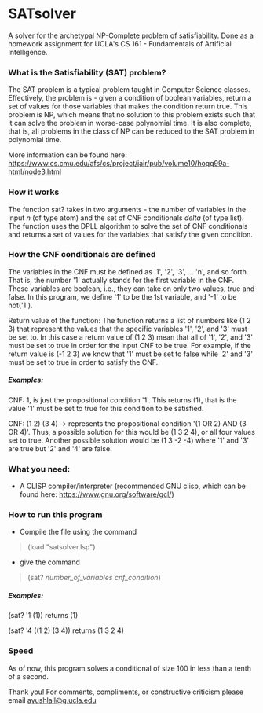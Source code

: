 # SATsolver
A solver for the archetypal NP-Complete problem of satisfiability. Done as a homework assignment for UCLA's CS 161 - Fundamentals of Artificial Intelligence.

### What is the Satisfiability (SAT) problem?
The SAT problem is a typical problem taught in Computer Science classes. Effectively, the problem is - given a condition of boolean variables, return a set of values for those variables that makes the condition return true. This problem is NP, which means that no solution to this problem exists such that it can solve the problem in worse-case polynomial time. It is also complete, that is, all problems in the class of NP can be reduced to the SAT problem in polynomial time.

More information can be found here: https://www.cs.cmu.edu/afs/cs/project/jair/pub/volume10/hogg99a-html/node3.html

### How it works
The function sat? takes in two arguments - the number of variables in the input *n* (of type atom) and the set of CNF conditionals *delta* (of type list). The function uses the DPLL algorithm to solve the set of CNF conditionals and returns a set of values for the variables that satisfy the given condition.

### How the CNF conditionals are defined
The variables in the CNF must be defined as '1', '2', '3', ... 'n', and so forth. That is, the number '1' actually stands for the first variable in the CNF. These variables are boolean, i.e., they can take on only two values, true and false. In this program, we define '1' to be the 1st variable, and '-1' to be not('1'). 

Return value of the function: The function returns a list of numbers like (1 2 3) that represent the values that the specific variables '1', '2', and '3' must be set to. In this case a return value of (1 2 3) mean that all of '1', '2', and '3' must be set to true in order for the input CNF to be true. For example, if the return value is (-1 2 3) we know that '1' must be set to false while '2' and '3' must be set to true in order to satisfy the CNF. 

##### Examples:
CNF: 1, is just the propositional condition '1'. This returns (1), that is the value '1' must be set to true for this condition to be satisfied.

CNF: (1 2) (3 4) -> represents the propositional condition '(1 OR 2) AND (3 OR 4)'. Thus, a possible solution for this would be (1 3 2 4), or all four values set to true. Another possible solution would be (1 3 -2 -4) where '1' and '3' are true but '2' and '4' are false. 

### What you need:
- A CLISP compiler/interpreter (recommended GNU clisp, which can be found here: https://www.gnu.org/software/gcl/)

### How to run this program
- Compile the file using the command 
> (load "satsolver.lsp")
- give the command
> (sat? *number_of_variables* *cnf_condition*) 

##### Examples:
(sat? '1 (1)) returns (1) 

(sat? '4 ((1 2) (3 4)) returns (1 3 2 4)

### Speed
As of now, this program solves a conditional of size 100 in less than a tenth of a second.

Thank you!
For comments, compliments, or constructive criticism please email ayushlall@g.ucla.edu


